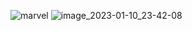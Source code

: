 ![marvel](https://user-images.githubusercontent.com/106031957/211624236-20895443-a134-4039-80ad-69d2c2d34961.png)
![image_2023-01-10_23-42-08](https://user-images.githubusercontent.com/106031957/211624629-137f9de4-cd7f-411b-ba76-c83e7584addb.png)
